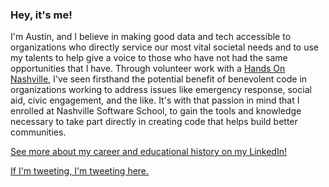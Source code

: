### Hey, it's me!

I'm Austin, and I believe in making good data and tech accessible to organizations who directly service our most vital societal needs and to use my talents to help give a voice to those who have not had the same opportunities that I have. Through volunteer work with a [Hands On Nashville](https://www.hon.org/), I've seen firsthand the potential benefit of benevolent code in organizations working to address issues like emergency response, social aid, civic engagement, and the like. It's with that passion in mind that I enrolled at Nashville Software School, to gain the tools and knowledge necessary to take part directly in creating code that helps build better communities. 

[See more about my career and educational history on my LinkedIn!](https://www.linkedin.com/in/austinphy/)

[If I'm tweeting, I'm tweeting here.](https://twitter.com/atphydotjpeg)

<!--
**atphy/atphy** is a ✨ _special_ ✨ repository because its `README.md` (this file) appears on your GitHub profile.

Here are some ideas to get you started:

- 🔭 I’m currently working on ...
- 🌱 I’m currently learning ...
- 👯 I’m looking to collaborate on ...
- 🤔 I’m looking for help with ...
- 💬 Ask me about ...
- 📫 How to reach me: ...
- 😄 Pronouns: ...
- ⚡ Fun fact: ...
-->
